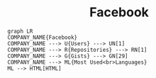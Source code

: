 <h1 align="center">Facebook</h1>

```mermaid
graph LR
COMPANY_NAME{Facebook}
COMPANY_NAME ---> U{Users} ---> UN[1]
COMPANY_NAME ---> R{Repositories} ---> RN[1]
COMPANY_NAME ---> G{Gists} ---> GN[29]
COMPANY_NAME ---> ML{Most Used<br>Languages}
ML --> HTML[HTML]
```
